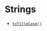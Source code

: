<!-- generated by markdown-notes-tree -->

# Strings

<!-- optional markdown-notes-tree directory description starts here -->

<!-- optional markdown-notes-tree directory description ends here -->

- [`toTitleCase()`](toTitleCase\(\).md)
